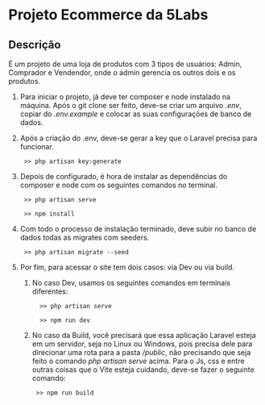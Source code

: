 # Projeto Ecommerce da 5Labs

## Descrição
É um projeto de uma loja de produtos com 3 tipos de usuários: Admin, Comprador e 
Vendendor, onde o admin gerencia os outros dois e os produtos.

1. Para iniciar o projeto, já deve ter composer e node instalado na máquina.
Após o git clone ser feito, deve-se criar um arquivo *.env*, copiar do *.env.example* e colocar as suas configurações de banco de dados.

2. Após a criação do .env, deve-se gerar a key que o Laravel precisa para funcionar.

        >> php artisan key:generate

3. Depois de configurado, é hora de instalar as dependências do composer e node com os seguintes comandos no terminal.

        >> php artisan serve

        >> npm install

4. Com todo o processo de instalação terminado, deve subir no banco de dados todas as migrates com seeders.

        >> php artisan migrate --seed

5. Por fim, para acessar o site tem dois casos: via Dev ou via build.
   1. No caso Dev, usamos os seguintes comandos em terminais diferentes:
   
            >> php artisan serve

            >> npm run dev

    2. No caso da Build, você precisará que essa aplicação Laravel esteja em um servidor, seja no Linux ou Windows, pois precisa dele para direcionar uma rota para a pasta */public*, não precisando que seja feito o comando *php artisan serve* acima. Para o Js, css e entre outras coisas que o Vite esteja cuidando, deve-se fazer o seguinte comando:

            >> npm run build